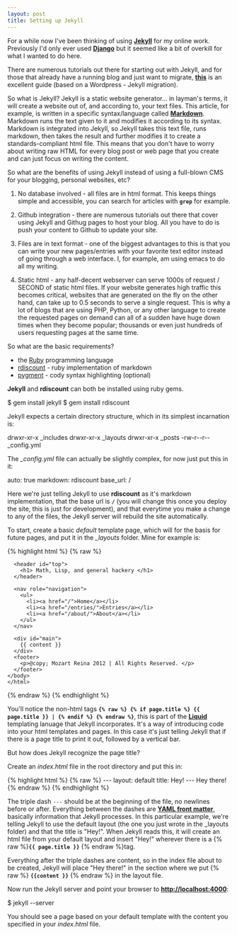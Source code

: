 ```yaml
---
layout: post
title: Setting up Jekyll
---
```

For a while now I've been thinking of using **[Jekyll](https://github.com/mojombo/jekyll/wiki)** for my online work. Previously I'd only ever used **[Django](https://www.djangoproject.com/)** but it seemed like a bit of overkill for what I wanted to do here.

There are numerous tutorials out there for starting out with Jekyll, and for those that already have a running blog and just want to migrate, **[this](http://paulstamatiou.com/how-to-wordpress-to-jekyll)** is an  excellent guide (based on a Wordpress - Jekyll migration).

So what is Jekyll? Jekyll is a static website generator... in layman's terms, it will create a website out of, and according to, your text files. This article, for example, is written in a specific syntax/language called **[Markdown](http://daringfireball.net/projects/markdown/)**. Markdown runs the text given to it and modifies it according to its syntax. Markdown is integrated into Jekyll, so Jekyll takes this text file, runs markdown, then takes the result and further modifies it to create a standards-compliant html file. This means that you don't have to worry about writing raw HTML for every blog post or web page that you create and can just focus on writing the content.

So what are the benefits of using Jekyll instead of using a full-blown CMS for your blogging, personal websites, etc?

1. No database involved - all files are in html format. This keeps things simple and accessible, you can search for articles with **`grep`** for example.

2. Github integration - there are numerous tutorials out there that cover using Jekyll and Githug pages to host your blog. All you have to do is push your content to Github to update your site.

3. Files are in text format - one of the biggest advantages to this is that you can write your new pages/entries with your favorite text editor instead of going through a web interface. I, for example, am using emacs to do all my writing.

4. Static html - any half-decent webserver can serve 1000s of request / SECOND of static html files. If your website generates high traffic this becomes critical, websites that are generated on the fly on the other hand, can take up to 0.5 seconds to serve a single request. This is why a lot of blogs that are using PHP, Python, or any other language to create the requested pages on demand can all of a sudden have huge down times when they become popular; thousands or even just hundreds  of users requesting pages at the same time.

So what are the basic requirements?

- the [Ruby](http://www.ruby-lang.org/en/) programming language
- [rdiscount](https://github.com/rtomayko/rdiscount) - ruby implementation of markdown
- [pygment](http://pygments.org/) - cody syntax highlighting (optional)

**Jekyll** and **rdiscount** can both be installed using ruby gems.

<section class="shell">
    $ gem install jekyll
    $ gem install rdiscount
</section>

Jekyll expects a certain directory structure, which in its simplest incarnation is:

<section class="shell">
    drwxr-xr-x   _includes
    drwxr-xr-x   _layouts
    drwxr-xr-x   _posts 
    -rw-r--r--   _config.yml
</section>

The *_config.yml* file can actually be slightly complex, for now just put this in it:

<section class="code">
    auto: true
    markdown: rdiscount
    base_url: /
</section>

Here we're just telling Jekyll to use **rdiscount** as it's markdown implementation, that the base url is **`/`** (you will change this once you deploy the site, this is just for development), and that everytime you make a change to any of the files, the Jekyll server will rebuild the site automatically.

To start, create a basic *default* template page, which will for the basis for future pages, and put it in the *_layouts* folder. Mine for example is:

<section class="code">
{% highlight html %}
{% raw %}
    <!DOCTYPE html>
    <html>
    <head>
      <meta charset=utf-8 />
      <title> {% if page.title %} {{ page.title }} | {% endif %} Mozart Reina </title>
      <link rel="stylesheet" href="/css/styles.css" type="text/css" />
      <link rel="stylesheet" href="/css/syntax.css" type="text/css" />
    </head>
    <body>
    
      <header id="top">
        <h1> Math, Lisp, and general hackery </h1>
      </header>

      <nav role="navigation">
        <ul>
          <li><a href="/">Home</a></li>
          <li><a href="/entries/">Entries</a></li>
          <li><a href="/about/">About</a></li>
        </ul>
      </nav>
    
      <div id="main">
        {{ content }}
      </div>
      <footer>
        <p>@copy; Mozart Reina 2012 | All Rights Reserved. </p>
      </footer>
    </body>
    </html>
{% endraw %}
{% endhighlight %}
</section>

You'll notice the non-html tags **`{% raw %} {% if page.title %} {{ page.title }} | {% endif %} {% endraw %}`**, this is part of the **[Liquid](http://liquidmarkup.org/)** templating lanuage that Jekyll incorporates. It's a way of introducing code into your html templates and pages. In this case it's just telling Jekyll that if there is a page title to print it out, followed by a vertical bar.

But how does Jekyll recognize the page title?

Create an *index.html* file in the root directory and put this in:

<section class="code">
{% highlight html %}
{% raw %}
---
layout: default
title: Hey!
---
Hey there!
{% endraw %}
{% endhighlight %}
</section>

The triple dash `---` should be at the beginning of the file, no newlines before or after. Everything between the dashes are **[YAML front matter](https://github.com/mojombo/jekyll/wiki/YAML-Front-Matter)**, basically information that Jekyll processes. In this particular example, we're telling Jekyll to use the default layout (the one you just wrote in the _layouts folder) and that the title is "Hey!". When Jekyll reads this, it will create an html file from your default layout and insert "Hey!" wherever there is a {% raw %}**`{{ page.title }}`** {% endraw %}tag.

Everything after the triple dashes are content, so in the index file about to be created, Jekyll will place "Hey there!" in the section where we put {% raw %} **`{{content }}`** {% endraw %} in the layout file.

Now run the Jekyll server and point your browser to **[http://localhost:4000](http://localhost:4000)**:

<section class="shell">
    $ jekyll --server
</section>

You should see a page based on your default template with the content you specified in your *index.html* file.